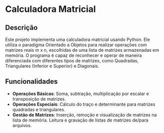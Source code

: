 # Calculadora Matricial

## Descrição
Este projeto implementa uma calculadora matricial usando Python. Ele utiliza o paradigma Orientado a Objetos para realizar operações com matrizes reais m x n, escolhidas de uma lista de matrizes armazenadas em memória. O programa é capaz de reconhecer e operar de maneira diferenciada com diferentes tipos de matrizes, como Quadradas, Triangulares (Inferior e Superior) e Diagonais.

## Funcionalidades
- **Operações Básicas**: Soma, subtração, multiplicação por escalar e transposição de matrizes.
- **Operações Especiais**: Cálculo do traço e determinante para matrizes quadradas e triangulares.
- **Gestão de Matrizes**: Inserção, remoção e visualização de matrizes na lista de memória. Leitura e gravação de listas de matrizes de/para arquivos.